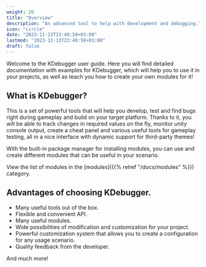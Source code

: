 ```yaml
---
weight: 20
title: "Overview"
description: "An advanced tool to help with development and debugging."
icon: "circle"
date: "2023-11-13T23:40:58+03:00"
lastmod: "2023-11-13T23:40:58+03:00"
draft: false
---
```


Welcome to the KDebugger user guide. Here you will find detailed documentation with examples for KDebugger, which will help you to use it in your projects, as well as teach you how to create your own modules for it!

## What is KDebugger?
This is a set of powerful tools that will help you develop, test and find bugs right during gameplay and build on your target platform. Thanks to it, you will be able to track changes in required values on the fly, monitor unity console output, create a cheat panel and various useful tools for gameplay testing, all in a nice interface with dynamic support for third-party themes!

With the built-in package manager for installing modules, you can use and create different modules that can be useful in your scenario.

View the list of modules in the [modules]({{% relref "/docs/modules" %}}) category.

## Advantages of choosing KDebugger.
- Many useful tools out of the box.
- Flexible and convenient API.
- Many useful modules.
- Wide possibilities of modification and customization for your project.
- Powerful customization system that allows you to create a configuration for any usage scenario.
- Quality feedback from the developer.

And much more!